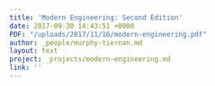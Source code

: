 ```yaml
---
title: 'Modern Engineering: Second Edition'
date: 2017-09-30 14:43:51 +0000
PDF: "/uploads/2017/11/16/modern-engineering.pdf"
author: _people/murphy-tiernan.md
layout: text
project: _projects/modern-engineering.md
link: ''
---
```


